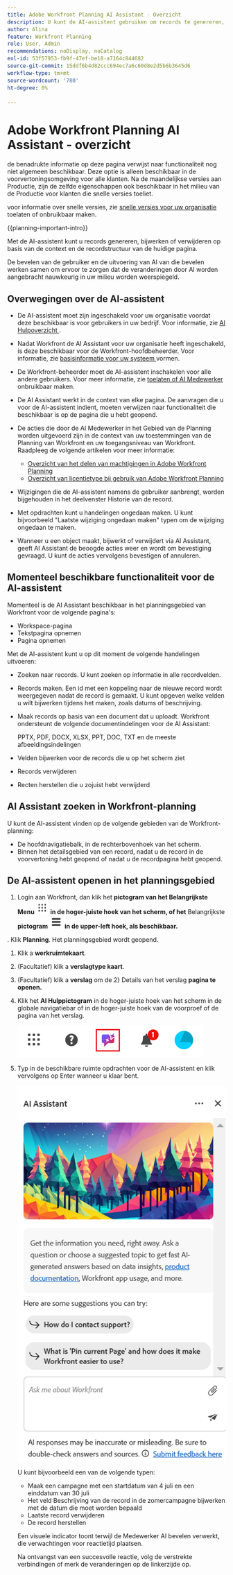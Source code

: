 ```yaml
---
title: Adobe Workfront Planning AI Assistant - Overzicht
description: U kunt de AI-assistent gebruiken om records te genereren, bij te werken of te verwijderen die zijn gebaseerd op de context van de huidige pagina en de recordstructuur. De bevelen van de gebruiker en de uitvoering van AI van die bevelen werken samen om ervoor te zorgen dat de veranderingen door AI worden aangebracht nauwkeurig in uw milieu worden weerspiegeld.
author: Alina
feature: Workfront Planning
role: User, Admin
recommendations: noDisplay, noCatalog
exl-id: 53f57953-fb9f-47ef-be18-a7164c844682
source-git-commit: 15ddf6b4d82ccc694ec7a6c60d8e2d5b6b3645d6
workflow-type: tm+mt
source-wordcount: '780'
ht-degree: 0%

---
```



# Adobe Workfront Planning AI Assistant - overzicht

<span class="preview"> de benadrukte informatie op deze pagina verwijst naar functionaliteit nog niet algemeen beschikbaar. Deze optie is alleen beschikbaar in de voorvertoningsomgeving voor alle klanten. Na de maandelijkse versies aan Productie, zijn de zelfde eigenschappen ook beschikbaar in het milieu van de Productie voor klanten die snelle versies toeliet. </span>

<span class="preview"> voor informatie over snelle versies, zie [ snelle versies voor uw organisatie ](/help/quicksilver/administration-and-setup/set-up-workfront/configure-system-defaults/enable-fast-release-process.md) toelaten of onbruikbaar maken. </span>


{{planning-important-intro}}

Met de AI-assistent kunt u records genereren, bijwerken of verwijderen op basis van de context en de recordstructuur van de huidige pagina.

De bevelen van de gebruiker en de uitvoering van AI van die bevelen werken samen om ervoor te zorgen dat de veranderingen door AI worden aangebracht nauwkeurig in uw milieu worden weerspiegeld.

## Overwegingen over de AI-assistent

* De AI-assistent moet zijn ingeschakeld voor uw organisatie voordat deze beschikbaar is voor gebruikers in uw bedrijf. Voor informatie, zie [ AI Hulpoverzicht ](/help/quicksilver/workfront-basics/ai-assistant/ai-assistant-overview.md).
* Nadat Workfront de AI Assistant voor uw organisatie heeft ingeschakeld, is deze beschikbaar voor de Workfront-hoofdbeheerder. Voor informatie, zie [ basisinformatie voor uw systeem ](/help/quicksilver/administration-and-setup/get-started-wf-administration/configure-basic-info.md) vormen.

* De Workfront-beheerder moet de AI-assistent inschakelen voor alle andere gebruikers. Voor meer informatie, zie [ toelaten of AI Medewerker ](/help/quicksilver/workfront-basics/ai-assistant/enable-or-disable-assistant.md) onbruikbaar maken.

* De AI Assistant werkt in de context van elke pagina. De aanvragen die u voor de AI-assistent indient, moeten verwijzen naar functionaliteit die beschikbaar is op de pagina die u hebt geopend.

* De acties die door de AI Medewerker in het Gebied van de Planning worden uitgevoerd zijn in de context van uw toestemmingen van de Planning van Workfront en uw toegangsniveau van Workfront. Raadpleeg de volgende artikelen voor meer informatie:

   * [Overzicht van het delen van machtigingen in Adobe Workfront Planning](/help/quicksilver/planning/access/sharing-permissions-overview.md)
   * [Overzicht van licentietype bij gebruik van Adobe Workfront Planning](/help/quicksilver/planning/access/license-type-overview.md)

* Wijzigingen die de AI-assistent namens de gebruiker aanbrengt, worden bijgehouden in het deelvenster Historie van de record.

* Met opdrachten kunt u handelingen ongedaan maken. U kunt bijvoorbeeld &quot;Laatste wijziging ongedaan maken&quot; typen om de wijziging ongedaan te maken.

* <span class="preview"> Wanneer u een object maakt, bijwerkt of verwijdert via AI Assistant, geeft AI Assistant de beoogde acties weer en wordt om bevestiging gevraagd. U kunt de acties vervolgens bevestigen of annuleren. </span>

## Momenteel beschikbare functionaliteit voor de AI-assistent

Momenteel is de AI Assistant beschikbaar in het planningsgebied van Workfront voor de volgende pagina&#39;s:

* Workspace-pagina
* Tekstpagina opnemen
* Pagina opnemen

Met de AI-assistent kunt u op dit moment de volgende handelingen uitvoeren:

* Zoeken naar records. U kunt zoeken op informatie in alle recordvelden.
* Records maken. Een id met een koppeling naar de nieuwe record wordt weergegeven nadat de record is gemaakt. U kunt opgeven welke velden u wilt bijwerken tijdens het maken, zoals datums of beschrijving.
* Maak records op basis van een document dat u uploadt. Workfront ondersteunt de volgende documentindelingen voor de AI Assistant:

  PPTX, PDF, DOCX, XLSX, PPT, DOC, TXT en de meeste afbeeldingsindelingen
* Velden bijwerken voor de records die u op het scherm ziet
* Records verwijderen
* Recten herstellen die u zojuist hebt verwijderd


## AI Assistant zoeken in Workfront-planning

U kunt de AI-assistent vinden op de volgende gebieden van de Workfront-planning:

* De hoofdnavigatiebalk, in de rechterbovenhoek van het scherm.
* Binnen het detailsgebied van een record, nadat u de record in de voorvertoning hebt geopend of nadat u de recordpagina hebt geopend.

## De AI-assistent openen in het planningsgebied

1. Login aan Workfront, dan klik het **pictogram van het Belangrijkste Menu ![ het belangrijkste menu van Dots ](assets/dots-main-menu.png) in de hoger-juiste hoek van het scherm, of het** Belangrijkste **pictogram ![ het belangrijkste menu van Lijnen ](assets/lines-main-menu.png) in de upper-left hoek, als beschikbaar.**

. Klik **Planning**. Het planningsgebied wordt geopend.

1. Klik a **werkruimtekaart**.

1. (Facultatief) klik a **verslagtype kaart**.

1. (Facultatief) klik a **verslag** om de 2} Details van het verslag **pagina te openen.**

1. Klik het **AI Hulppictogram** in de hoger-juiste hoek van het scherm in de globale navigatiebar of in de hoger-juiste hoek van de voorproef of de pagina van het verslag.

   ![ AI Hulp pictogram ](assets/ai-assistant-icon-highlighted.png)

1. Typ in de beschikbare ruimte opdrachten voor de AI-assistent en klik vervolgens op Enter wanneer u klaar bent.

   ![ AI Medewerker paneel met lege beveldoos ](assets/ai-assistant-panel-with-empty-command-box.png)

   U kunt bijvoorbeeld een van de volgende typen:

   * Maak een campagne met een startdatum van 4 juli en een einddatum van 30 juli
   * Het veld Beschrijving van de record in de zomercampagne bijwerken met de datum die moet worden bepaald
   * Laatste record verwijderen
   * De record herstellen

   Een visuele indicator toont terwijl de Medewerker AI bevelen verwerkt, die verwachtingen voor reactietijd plaatsen.

   Na ontvangst van een succesvolle reactie, volg de verstrekte verbindingen of merk de veranderingen op de linkerzijde op.




